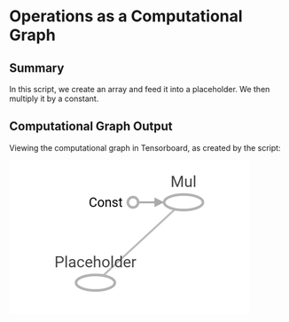 # Operations as a Computational Graph

## Summary

In this script, we create an array and feed it into a placeholder.  We then multiply it by a constant.

## Computational Graph Output

Viewing the computational graph in Tensorboard, as created by the script:

![One Operation](../images/01_Operations_on_a_Graph.png "An Operation on a Graph")